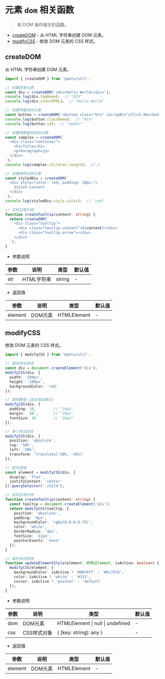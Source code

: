# 元素 `dom` 相关函数

> 和 DOM 操作相关的函数。

- [createDOM](#createdom) - 从 HTML 字符串创建 DOM 元素。
- [modifyCSS](#modifycss) - 修改 DOM 元素的 CSS 样式。

## createDOM

从 HTML 字符串创建 DOM 元素。

```ts
import { createDOM } from '@antv/util';

// 创建简单元素
const div = createDOM('<div>Hello World</div>');
console.log(div.tagName);  // "DIV"
console.log(div.innerHTML);  // "Hello World"

// 创建带属性的元素
const button = createDOM('<button class="btn" id="myBtn">Click Me</button>');
console.log(button.className);  // "btn"
console.log(button.id);  // "myBtn"

// 创建带嵌套结构的元素
const complex = createDOM(`
  <div class="container">
    <h1>Title</h1>
    <p>Paragraph</p>
  </div>
`);
console.log(complex.children.length);  // 2

// 创建带样式的元素
const styledDiv = createDOM(`
  <div style="color: red; padding: 10px;">
    Styled Content
  </div>
`);
console.log(styledDiv.style.color);  // "red"

// 实际应用示例
function createTooltip(content: string) {
  return createDOM(`
    <div class="tooltip">
      <div class="tooltip-content">${content}</div>
      <div class="tooltip-arrow"></div>
    </div>
  `);
}
```

- 参数说明

| 参数 | 说明 | 类型 | 默认值 |
|---------|------|------|---------|
| str | HTML字符串 | string | - |

- 返回值

| 参数 | 说明 | 类型 | 默认值 |
|---------|------|------|---------|
| element | DOM元素 | HTMLElement | - |


## modifyCSS

修改 DOM 元素的 CSS 样式。

```ts
import { modifyCSS } from '@antv/util';

// 基本样式修改
const div = document.createElement('div');
modifyCSS(div, {
  width: '100px',
  height: '100px',
  backgroundColor: 'red'
});

// 使用数值（自动添加单位）
modifyCSS(div, {
  padding: 10,        // "10px"
  margin: '20',       // "20px"
  fontSize: 16        // "16px"
});

// 多个样式组合
modifyCSS(div, {
  position: 'absolute',
  top: '50%',
  left: '50%',
  transform: 'translate(-50%, -50%)'
});

// 链式调用
const element = modifyCSS(div, {
  display: 'flex',
  justifyContent: 'center'
}).querySelector('.child');

// 实际应用示例
function createTooltip(content: string) {
  const tooltip = document.createElement('div');
  return modifyCSS(tooltip, {
    position: 'absolute',
    padding: '8px',
    backgroundColor: 'rgba(0,0,0,0.75)',
    color: 'white',
    borderRadius: '4px',
    fontSize: '12px',
    pointerEvents: 'none'
  });
}

// 条件样式修改
function updateElementStyle(element: HTMLElement, isActive: boolean) {
  modifyCSS(element, {
    backgroundColor: isActive ? '#007bff' : '#6c757d',
    color: isActive ? 'white' : '#333',
    cursor: isActive ? 'pointer' : 'default'
  });
}
```

- 参数说明

| 参数 | 说明 | 类型 | 默认值 |
|---------|------|------|---------|
| dom | DOM元素 | HTMLElement \| null \| undefined | - |
| css | CSS样式对象 | { [key: string]: any } | - |

- 返回值

| 参数 | 说明 | 类型 | 默认值 |
|---------|------|------|---------|
| element | DOM元素 | HTMLElement | - |
